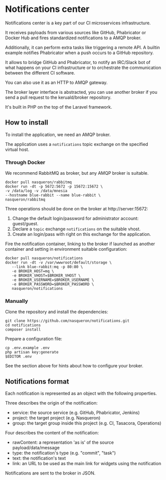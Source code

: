 # Notifications center

Notifications center is a key part of our CI microservices infrastructure.

It receives payloads from various sources like GitHub, Phabricator or Docker Hub
and fires standardized notifications to a AMQP broker.

Additionally, it can perform extra tasks like triggering a remote API. A builtin
example notifies Phabricator when a push occurs to a GitHub repository.

It allows to bridge GitHub and Phabricator, to notify an IRC/Slack bot
of what happens on your CI infrastructure or to orchestrate the communication
between the different CI software.

You can also use it as an HTTP to AMQP gateway.

The broker layer interface is abstracted, you can use another broker
if you send a pull request to the keruald/broker repository.

It's built in PHP on the top of the Laravel framework.

## How to install

To install the application, we need an AMQP broker.

The application uses a `notifications` topic exchange
on the specified virtual host.

### Through Docker

We recommend RabbitMQ as broker, but any AMQP broker is suitable.

    docker pull nasqueron/rabbitmq
    docker run -dt -p 5672:5672 -p 15672:15672 \
    -v /data/log -v /data/mnesia
    --hostname blue-rabbit --name blue-rabbit \
    nasqueron/rabbitmq

Three operations should be done on the broker at http://server:15672:

  1. Change the default login/password for administrator account: guest/guest.
  2. Declare a `topic` exchange `notifications` on the suitable vhost.
  3. Create an login/pass with right on this exchange for the application.

Fire the notification container, linking to the broker if launched as another
container and setting in environment suitable configuration:

    docker pull nasqueron/notifications
    docker run -dt -v /var/wwwroot/default/storage \
       --link blue-rabbit:mq -p 80:80 \
       -e BROKER_HOST=mq \
       -e BROKER_VHOST=$BROKER_VHOST \
       -e BROKER_USERNAME=$BROKER_USERNAME \
       -e BROKER_PASSWORD=$BROKER_PASSWORD \
       nasqueron/notifications

### Manually

Clone the repository and install the dependencies:

    git clone https://github.com/nasqueron/notifications.git
    cd notifications
    composer install

Prepare a configuration file:

    cp .env.example .env
    php artisan key:generate
    $EDITOR .env

See the section above for hints about how to configure your broker.

## Notifications format

Each notification is represented as an object with the following
properties.

Three describes the origin of the notification:

  - service: the source service (e.g. GitHub, Phabricator, Jenkins)
  - project: the target project (e.g. Nasqueron)
  - group: the target group inside this project (e.g. CI, Tasacora, Operations)

Four describes the content of the notification:

  - rawContent: a representation 'as is' of the source payload/data/message
  - type: the notification's type (e.g. "commit", "task")
  - text: the notification's text
  - link: an URL to be used as the main link for widgets using the notification

Notifications are sent to the broker in JSON.

